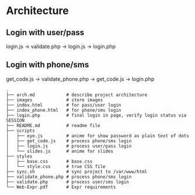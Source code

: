 # Architecture

## Login with user/pass

login.js -> validate.php -> login.js -> login.php

## Login with phone/sms

get_code.js -> validate_phone.php -> get_code.js -> login.php

```
.
├── arch.md            # describe project architecture
├── images             # store images
├── index.html         # for pass/user login
├── index_phone.html   # for phone/sms login
├── login.php          # final login in page, verify login status via SESSION
├── README.md          # readme file
├── scripts
│   ├── eye.js         # anime for show password as plain text of dots
│   ├── get_code.js    # process phone/sms login
│   ├── login.js       # process user/pass login
│   └── slides.js      # anime for slides
├── styles
│   ├── base.css       # base.css
│   └── style.css      # true CSS file
├── sync.sh            # sync project to /var/www/html
├── validate_phone.php # process phone/sms login
├── validate.php       # process user/sms login
└── Web-Expr.pdf       # Expr requirements
```
